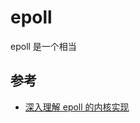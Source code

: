 
# epoll

epoll 是一个相当

## 参考

- [深入理解 epoll 的内核实现](https://blog.csdn.net/sanylove/article/details/126618234)